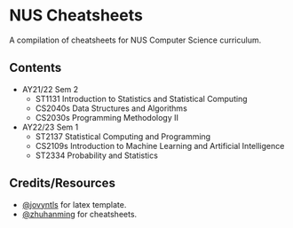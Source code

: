 # NUS Cheatsheets

A compilation of cheatsheets for NUS Computer Science curriculum.

## Contents

- AY21/22 Sem 2
  - ST1131 Introduction to Statistics and Statistical Computing
  - CS2040s Data Structures and Algorithms
  - CS2030s Programming Methodology II
- AY22/23 Sem 1
  - ST2137 Statistical Computing and Programming
  - CS2109s Introduction to Machine Learning and Artificial Intelligence
  - ST2334 Probability and Statistics

## Credits/Resources

- [@jovyntls](https://github.com/jovyntls/) for latex template.
- [@zhuhanming](https://github.com/zhuhanming) for cheatsheets.
